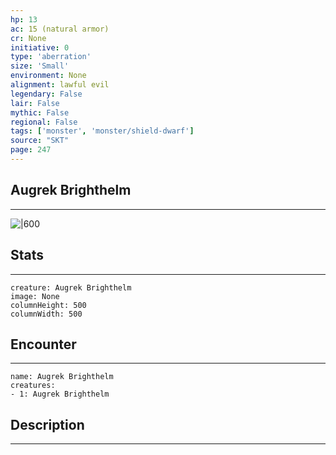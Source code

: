 ```yaml
---
hp: 13
ac: 15 (natural armor)
cr: None
initiative: 0
type: 'aberration'    
size: 'Small'
environment: None
alignment: lawful evil
legendary: False
lair: False
mythic: False
regional: False
tags: ['monster', 'monster/shield-dwarf']
source: "SKT"
page: 247
---
```


## Augrek Brighthelm
---

![|600](D:/Program%20Files/5e.tools/img/bestiary/SKT/Augrek%20Brighthelm.jpg)

## Stats
---

```statblock
creature: Augrek Brighthelm
image: None
columnHeight: 500
columnWidth: 500
```

## Encounter
---

```encounter-table
name: Augrek Brighthelm
creatures:
- 1: Augrek Brighthelm
```

## Description
---





